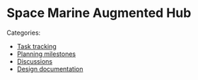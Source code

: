# Space Marine Augmented Hub

Categories:
- [Task tracking](https://github.com/sm-augmented/hub/issues)
- [Planning milestones](https://github.com/sm-augmented/hub/milestones)
- [Discussions](https://github.com/sm-augmented/hub/discussions)
- [Design documentation](https://github.com/sm-augmented/hub/tree/main/docs/design)
